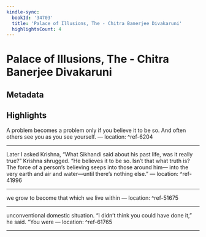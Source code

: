 ```yaml
---
kindle-sync:
  bookId: '34703'
  title: 'Palace of Illusions, The - Chitra Banerjee Divakaruni'
  highlightsCount: 4
---
```

# Palace of Illusions, The - Chitra Banerjee Divakaruni
## Metadata


## Highlights
A problem becomes a problem only if you believe it to be so. And often others see you as you see yourself. — location: []() ^ref-6204

---
Later I asked Krishna, “What Sikhandi said about his past life, was it really true?” Krishna shrugged. “He believes it to be so. Isn’t that what truth is? The force of a person’s believing seeps into those around him— into the very earth and air and water—until there’s nothing else.” — location: []() ^ref-41996

---
we grow to become that which we live within — location: []() ^ref-51675

---
unconventional domestic situation. “I didn’t think you could have done it,” he said. “You were — location: []() ^ref-61765

---
